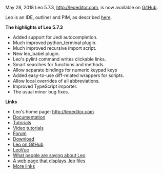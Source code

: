 May 28, 2018
Leo 5.7.3, http://leoeditor.com, is now available on
[GitHub](https://github.com/leo-editor/leo-editor).

Leo is an IDE, outliner and PIM, as described [here](http://leoeditor.com/preface.html).

**The highlights of Leo 5.7.3**

- Added support for Jedi autocompletion.
- Much improved python_terminal plugin.
- Much improved recursive import script.
- New leo_babel plugin.
- Leo's pylint command writes clickable links.
- Smart searches for functions and methods.
- Allow separate bindings for numeric keypad keys
- Added easy-to-use diff-related wrappers for scripts.
- Allow local overrides of all abbreviations.
- Improved TypeScript importer.
- The usual minor bug fixes.

**Links**

- Leo's home page: http://leoeditor.com
- [Documentation](http://leoeditor.com/leo_toc.html)
- [Tutorials](http://leoeditor.com/tutorial.html)
- [Video tutorials](http://leoeditor.com/screencasts.html)
- [Forum](http://groups.google.com/group/leo-editor)
- [Download](http://sourceforge.net/projects/leo/files/)
- [Leo on GitHub](https://github.com/leo-editor/leo-editor)
- [LeoVue](https://github.com/kaleguy/leovue#leo-vue)
- [What people are saying about Leo](http://leoeditor.com/testimonials.html)
- [A web page that displays .leo files](http://leoeditor.com/load-leo.html)
- [More links](http://leoeditor.com/leoLinks.html)

